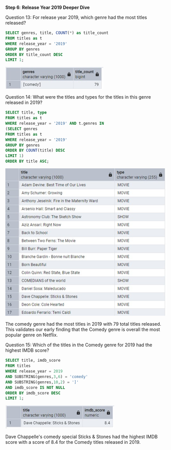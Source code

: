 **Step 6**: **Release Year 2019 Deeper Dive**

Question 13: For release year 2019, which genre had the most titles released?

```sql
SELECT genres, title, COUNT(*) as title_count
FROM titles as t
WHERE release_year = '2019'
GROUP BY genres
ORDER BY title_count DESC
LIMIT 1;
```

![Step 6 Q13 Result](/Step_6_Q13_sql_result.jpg)

Question 14: What were the titles and types for the titles in this genre released in 2019?

```sql
SELECT title, type
FROM titles as t
WHERE release_year = '2019' AND t.genres IN
(SELECT genres
FROM titles as t
WHERE release_year = '2019'
GROUP BY genres
ORDER BY COUNT(title) DESC
LIMIT 1)
ORDER BY title ASC; 
```

![Step 6 Q14 Result](/Step_6_Q14_sql_result.jpg)

The comedy genre had the most titles in 2019 with 79 total titles released. This validates our early finding that 
the Comedy genre is overall the most popular genre on Netflix.   

Question 15: Which of the titles in the Comedy genre for 2019 had the highest IMDB score?

```sql
SELECT title, imdb_score
FROM titles
WHERE release_year = 2019
AND SUBSTRING(genres,3,6) = 'comedy' 
AND SUBSTRING(genres,10,2) = ']' 
AND imdb_score IS NOT NULL
ORDER BY imdb_score DESC
LIMIT 1;
```

![Step 6 Q15 Result](/Step_6_Q15_sql_result.jpg)

Dave Chappelle's comedy special Sticks & Stones had the highest IMDB score with a score of 8.4 for the 
Comedy titles released in 2019. 

